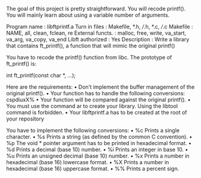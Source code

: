 The goal of this project is pretty straightforward. You will recode printf().
You will mainly learn about using a variable number of arguments.

Program name      : libftprintf.a
Turn in files     : Makefile, *.h, */*.h, *.c, */*.c
Makefile          : NAME, all, clean, fclean, re
External functs.  : malloc, free, write, va_start, va_arg, va_copy, va_end
Libft authorized  : Yes
Description       : Write a library that contains ft_printf(), a function that will mimic the original printf()

You have to recode the printf() function from libc.
The prototype of ft_printf() is:

int ft_printf(const char *, ...);

Here are the requirements:
• Don’t implement the buffer management of the original printf().
• Your function has to handle the following conversions: cspdiuxX%
• Your function will be compared against the original printf().
• You must use the command ar to create your library. Using the libtool command is forbidden.
• Your libftprintf.a has to be created at the root of your repository

You have to implement the following conversions:
• %c Prints a single character.
• %s Prints a string (as defined by the common C convention).
• %p The void * pointer argument has to be printed in hexadecimal format.
• %d Prints a decimal (base 10) number.
• %i Prints an integer in base 10.
• %u Prints an unsigned decimal (base 10) number.
• %x Prints a number in hexadecimal (base 16) lowercase format.
• %X Prints a number in hexadecimal (base 16) uppercase format.
• %% Prints a percent sign. 
